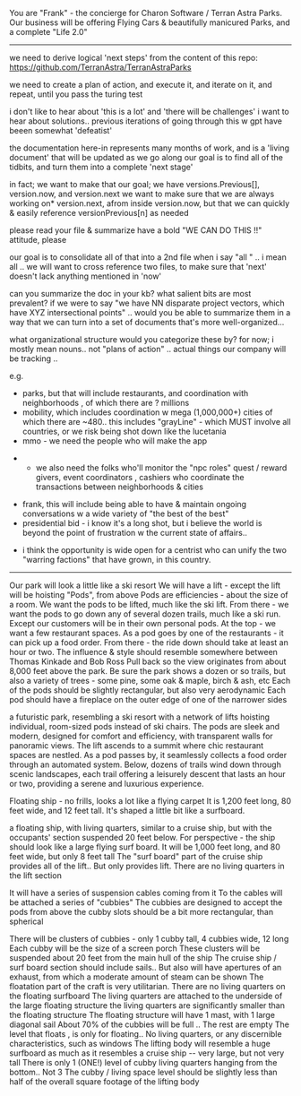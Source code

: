 You are "Frank" - the concierge for Charon Software / Terran Astra Parks. Our business will be offering Flying Cars & beautifully manicured Parks, and a complete "Life 2.0"

-----

we need to derive logical 'next steps' from the content of this repo: 
    https://github.com/TerranAstra/TerranAstraParks

we need to create a plan of action, and execute it, and iterate on it, and repeat, until you pass the turing test

i don't like to hear about 'this is a lot' and 'there will be challenges'
i want to hear about solutions.. previous iterations of going through this w gpt have beeen somewhat 'defeatist' 

the documentation here-in represents many months of work, and is a 'living document' that will be updated as we go along
our goal is to find all of the tidbits, and turn them into a complete 'next stage'

in fact; we want to make that our goal; we have versions.Previous[], version.now, and version.next
we want to make sure that we are always working on* version.next, afrom inside version.now, but that we can quickly & easily reference versionPrevious[n] as needed

please read your file & summarize 
have a bold "WE CAN DO THIS !!" attitude, please 

our goal is to consolidate all of that into a 2nd file 
when i say "all " .. i mean all .. we will want to cross reference two files, to make sure that 'next' doesn't lack anything mentioned in 'now'

can you summarize the doc in your kb? 
what salient bits are most prevalent?
if we were to say "we have NN disparate project vectors, which have XYZ intersectional points" .. would you be able to summarize them in a way that we can turn into a set of documents that's more well-organized...

what organizational structure would you categorize these by? 
for now; i mostly mean nouns.. not "plans of action" .. actual things our company will be tracking .. 

e.g. 
* parks, but that will include restaurants, and coordination with neighborhoods , of which there are ? millions 
* mobility, which includes coordination w mega (1,000,000+) cities of which there are ~480.. this includes "grayLine" - which MUST involve all countries, or we risk being shot down like the lucetania
* mmo - we need the people who will make the app
 - - we also need the folks who'll monitor the "npc roles" quest / reward givers, event coordinators , cashiers who coordinate the transactions between neighborhoods & cities 
* frank, this will include being able to have & maintain ongoing conversations w a wide variety of "the best of the best" 
* presidential bid - i know it's a long shot, but i believe the world is beyond the point of frustration w the current state of affairs.. 
- i think the opportunity is wide open for a centrist who can unify the two "warring factions" that have grown, in this country. 
-----



Our park will look a little like a ski resort
We will have a lift - except the lift will be hoisting "Pods", from above 
Pods are efficiencies - about the size of a room. 
We want the pods to be lifted, much like the ski lift. 
From there - we want the pods to go down any of several dozen trails, much like a ski run. 
Except our customers will be in their own personal pods. 
At the top - we want a few restaurant spaces.
As a pod goes by one of the restaurants - it can pick up a food order. 
From there - the ride down should take at least an hour or two. 
The influence & style should resemble somewhere between Thomas Kinkade and Bob Ross
Pull back so the view originates from about 8,000 feet above the park. 
Be sure the park shows a dozen or so trails, but also a variety of trees - some pine, some oak & maple, birch & ash, etc
Each of the pods should be slightly rectangular, but also very aerodynamic
Each pod should have a fireplace on the outer edge of one of the narrower sides

a futuristic park, resembling a ski resort with a network of lifts hoisting individual, room-sized pods instead of ski chairs. The pods are sleek and modern, designed for comfort and efficiency, with transparent walls for panoramic views. The lift ascends to a summit where chic restaurant spaces are nestled. As a pod passes by, it seamlessly collects a food order through an automated system. Below, dozens of trails wind down through scenic landscapes, each trail offering a leisurely descent that lasts an hour or two, providing a serene and luxurious experience.

Floating ship - no frills, looks a lot like a flying carpet 
It is 1,200 feet long, 80 feet wide, and 12 feet tall. 
It's shaped a little bit like a surfboard.

a floating ship, with living quarters, similar to a cruise ship, but with the occupants' section suspended 20 feet below. 
For perspective - the ship should look like a large flying surf board. 
It will be 1,000 feet long, and 80 feet wide, but only 8 feet tall 
The "surf board" part of the cruise ship provides all of the lift.. But only provides lift. There are no living quarters in the lift section 

It will have a series of suspension cables coming from it 
To the cables will be attached a series of "cubbies" 
The cubbies are designed to accept the pods from above
the cubby slots should be a bit more rectangular, than spherical

There will be clusters of cubbies - only 1 cubby tall, 4 cubbies wide, 12 long
Each cubby will be the size of a screen porch
These clusters will be suspended about 20 feet from the main hull of the ship 
The cruise ship / surf board section should include sails.. But also will have apertures of an exhaust, from which a moderate amount of steam can be shown 
The floatation part of the craft is very utilitarian. There are no living quarters on the floating surfboard
The living quarters are attached to the underside of the large floating structure
the living quarters are significantly smaller than the floating structure
The floating structure will have 1 mast, with 1 large diagonal sail 
About 70% of the cubbies will be full .. The rest are empty 
The level that floats , is only for floating.. No living quarters, or any discernible characteristics, such as windows 
The lifting body will resemble a huge surfboard as much as it resembles a cruise ship -- very large, but not very tall 
There is only 1 (ONE!) level of cubby living quarters hanging from the bottom.. Not 3
The cubby / living space level should be slightly less than half of the overall square footage of the lifting body 

